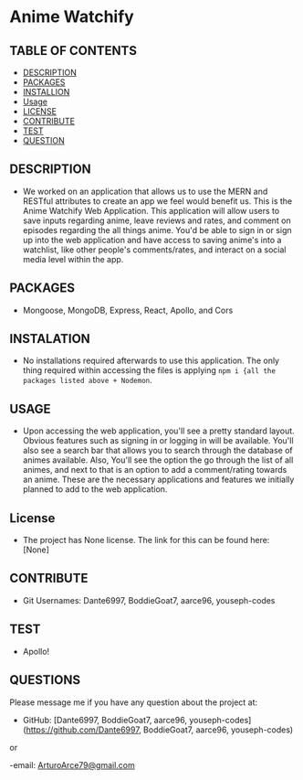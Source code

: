 # Anime Watchify

    

## TABLE OF CONTENTS
  - [DESCRIPTION](#description)
  - [PACKAGES](#packages)
  - [INSTALLION](#installation)
  - [Usage](#usage)
  - [LICENSE](#license)
  - [CONTRIBUTE](#contribute)
  - [TEST](#test)
  - [QUESTION](#questions)

## DESCRIPTION
        
- We worked on an application that allows us to use the MERN and RESTful attributes to create an app we feel would benefit us. This is the Anime Watchify Web Application. This application will allow users to save inputs regarding anime, leave reviews and rates, and comment on episodes regarding the all things anime. You'd be able to sign in or sign up into the web application and have access to saving anime's into a watchlist, like other people's comments/rates, and interact on a social media level within the app.

## PACKAGES

- Mongoose, MongoDB, Express, React, Apollo, and Cors


## INSTALATION
      
- No installations required afterwards to use this application. The only thing required within accessing the files is applying `npm i {all the packages listed above + Nodemon`.

## USAGE

- Upon accessing the web application, you'll see a pretty standard layout. Obvious features such as signing in or logging in will be available. You'll also see a search bar that allows you to search through the database of animes available. Also, You'll see the option the go through the list of all animes, and next to that is an option to add a comment/rating towards an anime. These are the necessary applications and features we initially planned to add to the web application.


## License
- The project has None license. The link for this can be found here: [None]

## CONTRIBUTE

- Git Usernames: Dante6997, BoddieGoat7, aarce96, youseph-codes

## TEST
      
- Apollo!

## QUESTIONS

Please message me if you have any question about the project at:

- GitHub: [Dante6997, BoddieGoat7, aarce96, youseph-codes](https://github.com/Dante6997, BoddieGoat7, aarce96, youseph-codes)
        
or
        
-email: [ArturoArce79@gmail.com](mailto:ArturoArce79@gmail.com})
